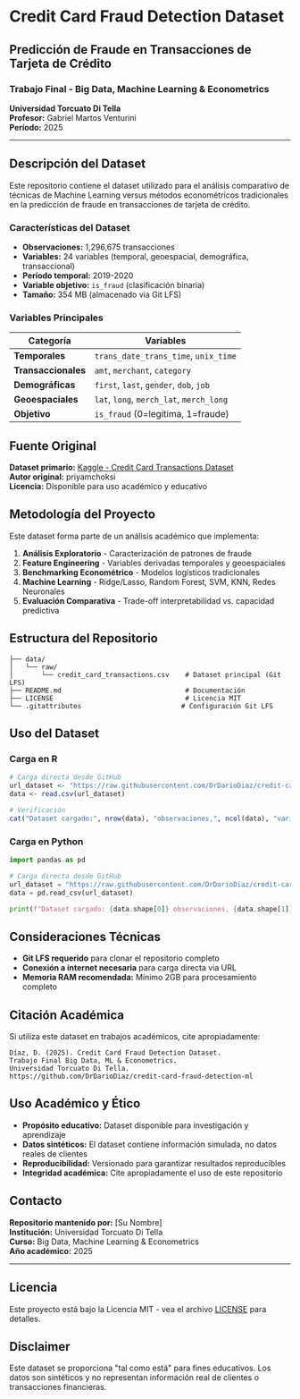 # Credit Card Fraud Detection Dataset
## Predicción de Fraude en Transacciones de Tarjeta de Crédito

### Trabajo Final - Big Data, Machine Learning & Econometrics
**Universidad Torcuato Di Tella**  
**Profesor:** Gabriel Martos Venturini  
**Período:** 2025

---

## Descripción del Dataset

Este repositorio contiene el dataset utilizado para el análisis comparativo de técnicas de Machine Learning versus métodos econométricos tradicionales en la predicción de fraude en transacciones de tarjeta de crédito.

### Características del Dataset
- **Observaciones:** 1,296,675 transacciones
- **Variables:** 24 variables (temporal, geoespacial, demográfica, transaccional)
- **Período temporal:** 2019-2020
- **Variable objetivo:** `is_fraud` (clasificación binaria)
- **Tamaño:** 354 MB (almacenado via Git LFS)

### Variables Principales
| Categoría | Variables |
|-----------|-----------|
| **Temporales** | `trans_date_trans_time`, `unix_time` |
| **Transaccionales** | `amt`, `merchant`, `category` |
| **Demográficas** | `first`, `last`, `gender`, `dob`, `job` |
| **Geoespaciales** | `lat`, `long`, `merch_lat`, `merch_long` |
| **Objetivo** | `is_fraud` (0=legítima, 1=fraude) |

## Fuente Original

**Dataset primario:** [Kaggle - Credit Card Transactions Dataset](https://www.kaggle.com/datasets/priyamchoksi/credit-card-transactions-dataset)  
**Autor original:** priyamchoksi  
**Licencia:** Disponible para uso académico y educativo

## Metodología del Proyecto

Este dataset forma parte de un análisis académico que implementa:

1. **Análisis Exploratorio** - Caracterización de patrones de fraude
2. **Feature Engineering** - Variables derivadas temporales y geoespaciales  
3. **Benchmarking Econométrico** - Modelos logísticos tradicionales
4. **Machine Learning** - Ridge/Lasso, Random Forest, SVM, KNN, Redes Neuronales
5. **Evaluación Comparativa** - Trade-off interpretabilidad vs. capacidad predictiva

## Estructura del Repositorio

```
├── data/
│   └── raw/
│       └── credit_card_transactions.csv    # Dataset principal (Git LFS)
├── README.md                               # Documentación
├── LICENSE                                 # Licencia MIT
└── .gitattributes                         # Configuración Git LFS
```

## Uso del Dataset

### Carga en R
```r
# Carga directa desde GitHub
url_dataset <- "https://raw.githubusercontent.com/DrDarioDiaz/credit-card-fraud-detection-ml/main/data/raw/credit_card_transactions.csv"
data <- read.csv(url_dataset)

# Verificación
cat("Dataset cargado:", nrow(data), "observaciones,", ncol(data), "variables\n")
```

### Carga en Python
```python
import pandas as pd

# Carga directa desde GitHub
url_dataset = "https://raw.githubusercontent.com/DrDarioDiaz/credit-card-fraud-detection-ml/main/data/raw/credit_card_transactions.csv"
data = pd.read_csv(url_dataset)

print(f"Dataset cargado: {data.shape[0]} observaciones, {data.shape[1]} variables")
```

## Consideraciones Técnicas

- **Git LFS requerido** para clonar el repositorio completo
- **Conexión a internet necesaria** para carga directa via URL
- **Memoria RAM recomendada:** Mínimo 2GB para procesamiento completo

## Citación Académica

Si utiliza este dataset en trabajos académicos, cite apropiadamente:

```
Díaz, D. (2025). Credit Card Fraud Detection Dataset. 
Trabajo Final Big Data, ML & Econometrics. 
Universidad Torcuato Di Tella. 
https://github.com/DrDarioDiaz/credit-card-fraud-detection-ml
```

## Uso Académico y Ético

- **Propósito educativo:** Dataset disponible para investigación y aprendizaje
- **Datos sintéticos:** El dataset contiene información simulada, no datos reales de clientes
- **Reproducibilidad:** Versionado para garantizar resultados reproducibles
- **Integridad académica:** Cite apropiadamente el uso de este repositorio

## Contacto

**Repositorio mantenido por:** [Su Nombre]  
**Institución:** Universidad Torcuato Di Tella  
**Curso:** Big Data, Machine Learning & Econometrics  
**Año académico:** 2025

---

## Licencia

Este proyecto está bajo la Licencia MIT - vea el archivo [LICENSE](LICENSE) para detalles.

## Disclaimer

Este dataset se proporciona "tal como está" para fines educativos. Los datos son sintéticos y no representan información real de clientes o transacciones financieras.

